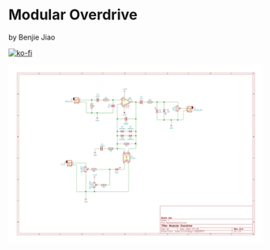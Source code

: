 # Modular Overdrive
by Benjie Jiao

[![ko-fi](https://ko-fi.com/img/githubbutton_sm.svg)](https://ko-fi.com/C0C24WFYS)

<img src="./ModularOverdrive/ModularOverdrive.svg">
